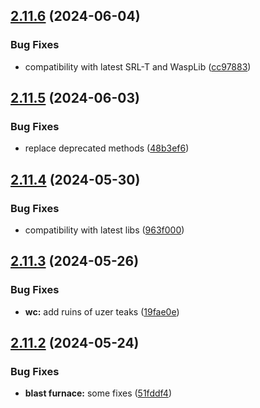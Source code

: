 ## [2.11.6](https://github.com/Torwent/wasp-free/compare/v2.11.5...v2.11.6) (2024-06-04)


### Bug Fixes

* compatibility with latest SRL-T and WaspLib ([cc97883](https://github.com/Torwent/wasp-free/commit/cc978838360299a07ddade9e7f13650c7d3f0838))



## [2.11.5](https://github.com/Torwent/wasp-free/compare/v2.11.4...v2.11.5) (2024-06-03)


### Bug Fixes

* replace deprecated methods ([48b3ef6](https://github.com/Torwent/wasp-free/commit/48b3ef6e3b074511c482f0fe5566807926da0614))



## [2.11.4](https://github.com/Torwent/wasp-free/compare/v2.11.3...v2.11.4) (2024-05-30)


### Bug Fixes

* compatibility with latest libs ([963f000](https://github.com/Torwent/wasp-free/commit/963f000811dc55fe568712be9397c132427b59bb))



## [2.11.3](https://github.com/Torwent/wasp-free/compare/v2.11.2...v2.11.3) (2024-05-26)


### Bug Fixes

* **wc:** add ruins of uzer teaks ([19fae0e](https://github.com/Torwent/wasp-free/commit/19fae0ed9da9767c047eb759e9081320976db599))



## [2.11.2](https://github.com/Torwent/wasp-free/compare/v2.11.1...v2.11.2) (2024-05-24)


### Bug Fixes

* **blast furnace:** some fixes ([51fddf4](https://github.com/Torwent/wasp-free/commit/51fddf42d1d378c4c9a4b08c4655dd614b3168f3))



